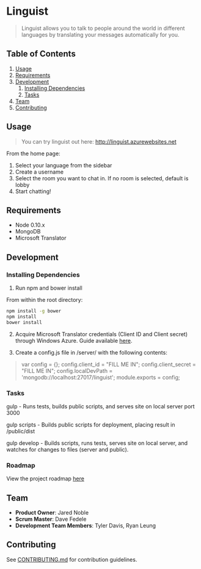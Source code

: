 # Linguist

> Linguist allows you to talk to people around the world in different languages by translating your messages automatically for you.


## Table of Contents

1. [Usage](#Usage)
1. [Requirements](#requirements)
1. [Development](#development)
    1. [Installing Dependencies](#installing-dependencies)
    1. [Tasks](#tasks)
1. [Team](#team)
1. [Contributing](#contributing)

## Usage

> You can try linguist out here: http://linguist.azurewebsites.net

From the home page:
1. Select your language from the sidebar
2. Create a username
3. Select the room you want to chat in. If no room is selected, default is lobby
4. Start chatting!

## Requirements

- Node 0.10.x
- MongoDB
- Microsoft Translator

## Development

### Installing Dependencies

1. Run npm and bower install

From within the root directory:

```sh
npm install -g bower
npm install
bower install
```

2. Acquire Microsoft Translator credentials (Client ID and Client secret) through Windows Azure. Guide available [here](http://blogs.msdn.com/b/translation/p/gettingstarted1.aspx).

3. Create a config.js file in /server/ with the following contents:

  >var config = {};
  config.client_id = "FILL ME IN";
  config.client_secret = "FILL ME IN";
  config.localDevPath = 'mongodb://localhost:27017/linguist';
  module.exports = config;

### Tasks

gulp - Runs tests, builds public scripts, and serves site on local server port 3000

gulp scripts - Builds public scripts for deployment, placing result in /public/dist

gulp develop - Builds scripts, runs tests, serves site on local server, and watches for changes to files (server and public).

### Roadmap

View the project roadmap [here](LINK_TO_PROJECT_ISSUES)

## Team
  - __Product Owner__: Jared Noble
  - __Scrum Master__: Dave Fedele
  - __Development Team Members__: Tyler Davis, Ryan Leung

## Contributing

See [CONTRIBUTING.md](CONTRIBUTING.md) for contribution guidelines.
